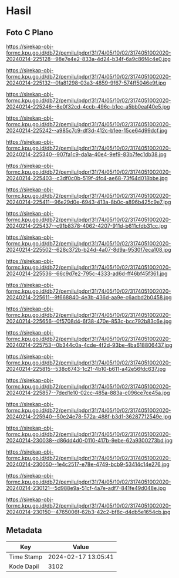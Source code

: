 # Hasil

## Foto C Plano

https://sirekap-obj-formc.kpu.go.id/db72/pemilu/pdpr/31/74/05/10/02/3174051002020-20240214-225128--98e7e4e2-833a-4d24-b34f-6a9c86f4c4e0.jpg

https://sirekap-obj-formc.kpu.go.id/db72/pemilu/pdpr/31/74/05/10/02/3174051002020-20240214-225132--0fa81298-03a3-4859-9f67-574ff5046e9f.jpg

https://sirekap-obj-formc.kpu.go.id/db72/pemilu/pdpr/31/74/05/10/02/3174051002020-20240214-225246--8e0f32cd-4ccb-496c-b1cc-a5bb0eaf40e5.jpg

https://sirekap-obj-formc.kpu.go.id/db72/pemilu/pdpr/31/74/05/10/02/3174051002020-20240214-225242--a985c7c9-df3d-412c-b1ee-15ce64d99dcf.jpg

https://sirekap-obj-formc.kpu.go.id/db72/pemilu/pdpr/31/74/05/10/02/3174051002020-20240214-225340--907fa1c9-da1a-40e4-9ef9-83b7fec1db38.jpg

https://sirekap-obj-formc.kpu.go.id/db72/pemilu/pdpr/31/74/05/10/02/3174051002020-20240214-225403--c3df0c0b-519f-4fc4-ae68-73f64d018bbe.jpg

https://sirekap-obj-formc.kpu.go.id/db72/pemilu/pdpr/31/74/05/10/02/3174051002020-20240214-225411--96e29d0e-6943-413a-8b0c-a896b425c9e7.jpg

https://sirekap-obj-formc.kpu.go.id/db72/pemilu/pdpr/31/74/05/10/02/3174051002020-20240214-225437--c91b8378-4062-4207-911d-b611cfdb31cc.jpg

https://sirekap-obj-formc.kpu.go.id/db72/pemilu/pdpr/31/74/05/10/02/3174051002020-20240214-225502--628c372b-b24d-4a07-8d9a-9530f7eca108.jpg

https://sirekap-obj-formc.kpu.go.id/db72/pemilu/pdpr/31/74/05/10/02/3174051002020-20240214-225536--66c9d7e2-795c-4333-ad6d-ff46bf45f361.jpg

https://sirekap-obj-formc.kpu.go.id/db72/pemilu/pdpr/31/74/05/10/02/3174051002020-20240214-225611--9f668840-4e3b-436d-aa9e-c6acbd2b0458.jpg

https://sirekap-obj-formc.kpu.go.id/db72/pemilu/pdpr/31/74/05/10/02/3174051002020-20240214-225656--0f5708d4-6f38-470e-853c-bcc792b83c6e.jpg

https://sirekap-obj-formc.kpu.go.id/db72/pemilu/pdpr/31/74/05/10/02/3174051002020-20240214-225753--0b344c0a-4cde-4f2d-93be-4ba618806437.jpg

https://sirekap-obj-formc.kpu.go.id/db72/pemilu/pdpr/31/74/05/10/02/3174051002020-20240214-225815--538c6743-1c21-4b10-b611-a42e56fdc637.jpg

https://sirekap-obj-formc.kpu.go.id/db72/pemilu/pdpr/31/74/05/10/02/3174051002020-20240214-225857--7ded1e10-02cc-485a-883a-c096ce7ce45a.jpg

https://sirekap-obj-formc.kpu.go.id/db72/pemilu/pdpr/31/74/05/10/02/3174051002020-20240214-225940--50e24e78-572a-488f-b3d1-36287712549e.jpg

https://sirekap-obj-formc.kpu.go.id/db72/pemilu/pdpr/31/74/05/10/02/3174051002020-20240214-230038--d86dd4d0-0110-417b-9ebe-62a9300273bd.jpg

https://sirekap-obj-formc.kpu.go.id/db72/pemilu/pdpr/31/74/05/10/02/3174051002020-20240214-230050--1e4c2517-e78e-4749-bcb9-53414c14e276.jpg

https://sirekap-obj-formc.kpu.go.id/db72/pemilu/pdpr/31/74/05/10/02/3174051002020-20240214-230121--5d988e9a-51cf-4a7e-adf7-841fe49d048e.jpg

https://sirekap-obj-formc.kpu.go.id/db72/pemilu/pdpr/31/74/05/10/02/3174051002020-20240214-230150--4765006f-62b3-42c2-bf8c-d4db5e1654cb.jpg


## Metadata

| Key        | Value               |
| ---------- | ------------------- |
| Time Stamp | 2024-02-17 13:05:41 |
| Kode Dapil | 3102                |



